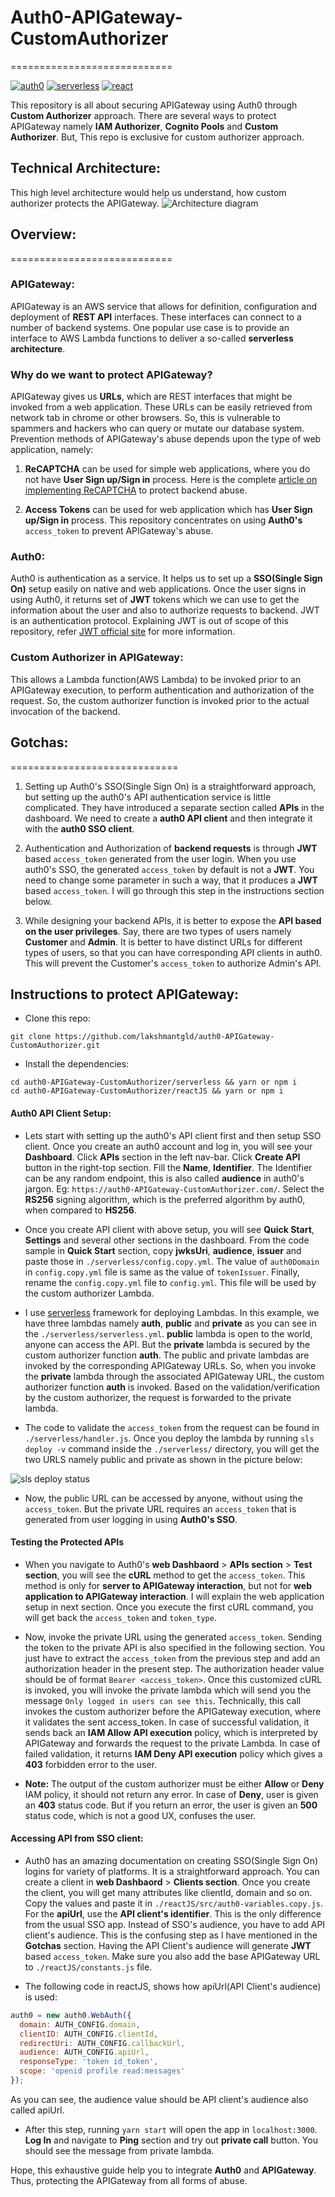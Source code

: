# Auth0-APIGateway-CustomAuthorizer
============================

[![auth0](https://img.shields.io/badge/auth0-v8.7.0-orange.svg)](http://redux.js.org/docs/introduction/)
[![serverless](https://img.shields.io/badge/serverless-v1.17.0-yellow.svg)](http://www.serverless.com)
[![react](https://img.shields.io/badge/react-v15.5.4-blue.svg)](https://github.com/facebook/react)

This repository is all about securing APIGateway using Auth0 through **Custom Authorizer** approach. There are several ways to protect APIGateway namely **IAM Authorizer**, **Cognito Pools** and **Custom Authorizer**. But, This repo is exclusive for custom authorizer approach.

## Technical Architecture:
This high level architecture would help us understand, how custom authorizer protects the APIGateway.
![Architecture diagram](https://raw.githubusercontent.com/lakshmantgld/auth0-APIGateway-CustomAuthorizer/master/readmeFiles/architecture.png)

## Overview:
============================

### APIGateway:
APIGateway is an AWS service that allows for definition, configuration and deployment of **REST API** interfaces. These interfaces can connect to a number of backend systems. One popular use case is to provide an interface to AWS Lambda functions to deliver a so-called **serverless architecture**.

### Why do we want to protect APIGateway?
APIGateway gives us **URLs**, which are REST interfaces that might be invoked from a web application. These URLs can be easily retrieved from network tab in chrome or other browsers. So, this is vulnerable to spammers and hackers who can query or mutate our database system. Prevention methods of APIGateway's abuse depends upon the type of web application, namely:

1. **ReCAPTCHA** can be used for simple web applications, where you do not have **User Sign up/Sign in** process. Here is the complete [article on implementing ReCAPTCHA](https://github.com/lakshmantgld/aws-lambda-recaptcha) to protect backend abuse.

2. **Access Tokens** can be used for web application which has **User Sign up/Sign in** process. This repository concentrates on using **Auth0's** `access_token` to prevent APIGateway's abuse.

### Auth0:
Auth0 is authentication as a service. It helps us to set up a **SSO(Single Sign On)** setup easily on native and web applications. Once the user signs in using Auth0, it returns set of **JWT** tokens which we can use to get the information about the user and also to authorize requests to backend. JWT is an authentication protocol. Explaining JWT is out of scope of this repository, refer [JWT official site](https://jwt.io/) for more information.

### Custom Authorizer in APIGateway:
This allows a Lambda function(AWS Lambda) to be invoked prior to an APIGateway execution, to perform authentication and authorization of the request. So, the custom authorizer function is invoked prior to the actual invocation of the backend.

## Gotchas:
=============================

1. Setting up Auth0's SSO(Single Sign On) is a straightforward approach, but setting up the auth0's API authentication service is little complicated. They have introduced a separate section called **APIs** in the dashboard. We need to create a **auth0 API client** and then integrate it with the **auth0 SSO client**.

2. Authentication and Authorization of **backend requests** is through **JWT** based `access_token` generated from the user login. When you use auth0's SSO, the generated `access_token` by default is not a **JWT**. You need to change some parameter in such a way, that it produces a **JWT** based `access_token`. I will go through this step in the instructions section below.

3. While designing your backend APIs, it is better to expose the **API based on the user privileges**. Say, there are two types of users namely **Customer** and **Admin**. It is better to have distinct URLs for different types of users, so that you can have corresponding API clients in auth0. This will prevent the Customer's `access_token` to authorize Admin's API.

## Instructions to protect APIGateway:

- Clone this repo:
```
git clone https://github.com/lakshmantgld/auth0-APIGateway-CustomAuthorizer.git
```

- Install the dependencies:
```
cd auth0-APIGateway-CustomAuthorizer/serverless && yarn or npm i
cd auth0-APIGateway-CustomAuthorizer/reactJS && yarn or npm i
```

#### Auth0 API Client Setup:

- Lets start with setting up the auth0's API client first and then setup SSO client. Once you create an auth0 account and log in, you will see your **Dashboard**. Click **APIs** section in the left nav-bar. Click **Create API** button in the right-top section. Fill the **Name**, **Identifier**. The Identifier can be any random endpoint, this is also called **audience** in auth0's jargon. Eg: `https://auth0-APIGateway-CustomAuthorizer.com/`. Select the **RS256** signing algorithm, which is the preferred algorithm by auth0, when compared to **HS256**.

- Once you create API client with above setup, you will see **Quick Start**, **Settings** and several other sections in the dashboard. From the code sample in **Quick Start** section, copy **jwksUri**, **audience**, **issuer** and paste those in `./serverless/config.copy.yml`. The value of `auth0Domain` in `config.copy.yml` file is same as the value of `tokenIssuer`. Finally, rename the `config.copy.yml` file to `config.yml`. This file will be used by the custom authorizer Lambda.

- I use [serverless](https://github.com/serverless/serverless/) framework for deploying Lambdas. In this example, we have three lambdas namely **auth**, **public** and **private** as you can see in the `./serverless/serverless.yml`. **public** lambda is open to the world, anyone can access the API. But the **private** lambda is secured by the custom authorizer function **auth**. The public and private lambdas are invoked by the corresponding APIGateway URLs. So, when you invoke the **private** lambda through the associated APIGateway URL, the custom authorizer function **auth** is invoked. Based on the validation/verification by the custom authorizer, the request is forwarded to the private lambda.

- The code to validate the `access_token` from the request can be found in `./serverless/handler.js`. Once you deploy the lambda by running `sls deploy -v` command inside the `./serverless/` directory, you will get the two URLS namely public and private as shown in the picture below:

![sls deploy status](https://raw.githubusercontent.com/lakshmantgld/auth0-APIGateway-CustomAuthorizer/master/readmeFiles/slsDeployStatus.png)

- Now, the public URL can be accessed by anyone, without using the `access_token`. But the private URL requires an `access_token` that is generated from user logging in using **Auth0's SSO**.

#### Testing the Protected APIs

- When you navigate to Auth0's **web Dashbaord** > **APIs section** > **Test section**, you will see the **cURL** method to get the `access_token`. This method is only for **server to APIGateway interaction**, but not for **web application to APIGateway interaction**. I will explain the web application setup in next section. Once you execute the first cURL command, you will get back the `access_token` and `token_type`.

- Now, invoke the private URL using the generated `access_token`. Sending the token to the private API is also specified in the following section. You just have to extract the `access_token` from the previous step and add an authorization header in the present step. The authorization header value should be of format `Bearer <access_token>`. Once this customized cURL is invoked, you will invoke the private lambda which will send you the message `Only logged in users can see this`. Technically, this call invokes the custom authorizer before the APIGateway execution, where it validates the sent access_token. In case of successful validation, it sends back an **IAM Allow API execution** policy, which is interpreted by APIGateway and forwards the request to the private Lambda. In case of failed validation, it returns **IAM Deny API execution** policy which gives a **403** forbidden error to the user.

- **Note:** The output of the custom authorizer must be either **Allow** or **Deny** IAM policy, it should not return any error. In case of **Deny**, user is given an **403** status code. But if you return an error, the user is given an **500** status code, which is not a good UX, confuses the user.

#### Accessing API from SSO client:

- Auth0 has an amazing documentation on creating SSO(Single Sign On) logins for variety of platforms. It is a straightforward approach. You can create a client in **web Dashbaord** > **Clients section**. Once you create the client, you will get many attributes like clientId, domain and so on. Copy the values and paste it in `./reactJS/src/auth0-variables.copy.js`. For the **apiUrl**, use the **API client's identifier**. This is the only difference from the usual SSO app. Instead of SSO's audience, you have to add API client's audience. This is the confusing step as I have mentioned in the **Gotchas** section. Having the API Client's audience will generate **JWT** based `access_token`. Make sure you also add the base APIGateway URL to `./reactJS/constants.js` file.

- The following code in reactJS, shows how apiUrl(API Client's audience) is used:
```js
auth0 = new auth0.WebAuth({
  domain: AUTH_CONFIG.domain,
  clientID: AUTH_CONFIG.clientId,
  redirectUri: AUTH_CONFIG.callbackUrl,
  audience: AUTH_CONFIG.apiUrl,
  responseType: 'token id_token',
  scope: 'openid profile read:messages'
});
```
As you can see, the audience value should be API client's audience also called apiUrl.

- After this step, running `yarn start` will open the app in `localhost:3000`. **Log In** and navigate to **Ping** section and try out **private call** button. You should see the message from private lambda.


Hope, this exhaustive guide help you to integrate **Auth0** and **APIGateway**. Thus, protecting the APIGateway from all forms of abuse.
